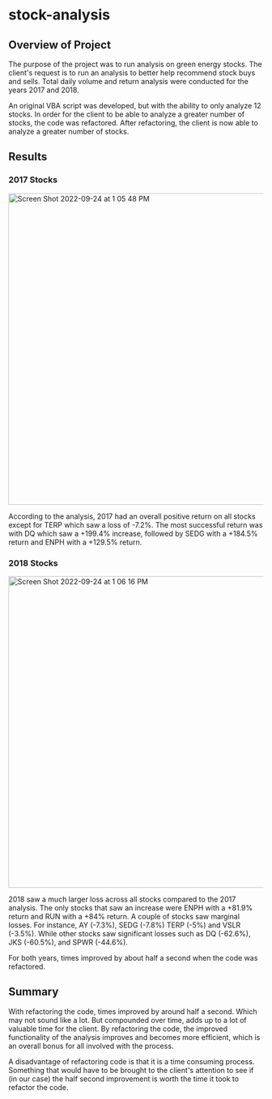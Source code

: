 # stock-analysis

## Overview of Project

The purpose of the project was to run analysis on green energy stocks. The client's request is to run an analysis to better help recommend stock buys and sells. Total daily volume and return analysis were conducted for the years 2017 and 2018.

An original VBA script was developed, but with the ability to only analyze 12 stocks. In order for the client to be able to analyze a greater number of stocks, the code was refactored. After refactoring, the client is now able to analyze a greater number of stocks.

## Results

### 2017 Stocks

<img width="616" alt="Screen Shot 2022-09-24 at 1 05 48 PM" src="https://user-images.githubusercontent.com/103767830/192112526-502a5b26-3c8b-4943-831c-14d3fb5f5ed4.png">

According to the analysis, 2017 had an overall positive return on all stocks except for TERP which saw a loss of -7.2%. The most successful return was with DQ which saw a +199.4% increase, followed by SEDG with a +184.5% return and ENPH with a +129.5% return.

### 2018 Stocks

<img width="616" alt="Screen Shot 2022-09-24 at 1 06 16 PM" src="https://user-images.githubusercontent.com/103767830/192112531-8f34c56d-d875-4838-ae5f-cf309153d2cc.png">

2018 saw a much larger loss across all stocks compared to the 2017 analysis. The only stocks that saw an increase were ENPH with a +81.9% return and RUN with a +84% return. A couple of stocks saw marginal losses. For instance, AY (-7.3%), SEDG (-7.8%) TERP (-5%) and VSLR (-3.5%). While other stocks saw significant losses such as DQ (-62.6%), JKS (-60.5%), and SPWR (-44.6%). 

For both years, times improved by about half a second when the code was refactored.

## Summary

With refactoring the code, times improved by around half a second. Which may not sound like a lot. But compounded over time, adds up to a lot of valuable time for the client. By refactoring the code, the improved functionality of the analysis improves and becomes more efficient, which is an overall bonus for all involved with the process.

A disadvantage of refactoring code is that it is a time consuming process. Something that would have to be brought to the client's attention to see if (in our case) the half second improvement is worth the time it took to refactor the code.
